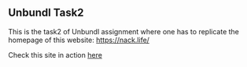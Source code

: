## Unbundl Task2

This is the task2 of Unbundl assignment where one has to replicate the homepage of this website: https://nack.life/

Check this site in action [here](https://stellular-piroshki-b8f179.netlify.app/)
